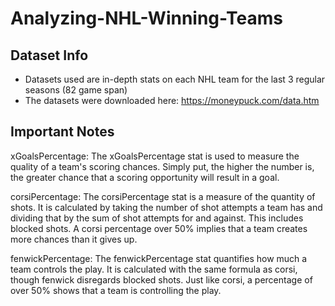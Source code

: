 # Analyzing-NHL-Winning-Teams

## Dataset Info
- Datasets used are in-depth stats on each NHL team for the last 3 regular seasons (82 game span)
- The datasets were downloaded here: https://moneypuck.com/data.htm

## Important Notes
xGoalsPercentage:
The xGoalsPercentage stat is used to measure the quality of a team's scoring chances. Simply put, the higher the number is, the greater chance that a scoring opportunity will result in a goal.

corsiPercentage:
The corsiPercentage stat is a measure of the quantity of shots. It is calculated by taking the number of shot attempts a team has and dividing that by the sum of shot attempts for and against. This includes blocked shots. A corsi percentage over 50% implies that a team creates more chances than it gives up.

fenwickPercentage:
The fenwickPercentage stat quantifies how much a team controls the play. It is calculated with the same formula as corsi, though fenwick disregards blocked shots. Just like corsi, a percentage of over 50% shows that a team is controlling the play. 
